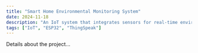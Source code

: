 ```yaml
---
title: "Smart Home Environmental Monitoring System"
date: 2024-11-18
description: "An IoT system that integrates sensors for real-time environmental monitoring."
tags: ["IoT", "ESP32", "ThingSpeak"]
---
```

Details about the project...